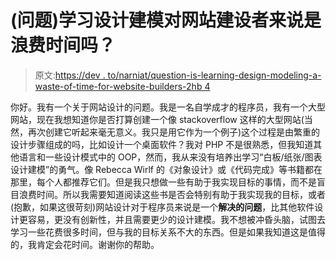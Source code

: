 # (问题)学习设计建模对网站建设者来说是浪费时间吗？

> 原文:[https://dev . to/narniat/question-is-learning-design-modeling-a-waste-of-time-for-website-builders-2hb 4](https://dev.to/narniat/question-is-learning-design-modeling-a-waste-of-time-for-website-builders-2hb4)

你好。我有一个关于网站设计的问题。我是一名自学成才的程序员，我有一个大型网站，现在我想知道你是否打算创建一个像 stackoverflow 这样的大型网站(当然，再次创建它听起来毫无意义。我只是用它作为一个例子)这个过程是由繁重的设计步骤组成的吗，比如设计一个桌面软件？我对 PHP 不是很熟悉，但我知道其他语言和一些设计模式中的 OOP，然而，我从来没有培养出学习“白板/纸张/图表设计建模”的勇气。像 Rebecca Wirlf 的《对象设计》或《代码完成》等书籍都在那里，每个人都推荐它们。但是我只想做一些有助于我实现目标的事情，而不是盲目浪费时间。所以我需要知道阅读这些书是否会特别有助于我实现我的目标，或者(抱歉，如果这很苛刻)网站设计对于程序员来说是一个**解决的问题**，比其他软件设计更容易，更没有创新性，并且需要更少的设计建模。我不想被冲昏头脑，试图去学习一些花费很多时间，但与我的目标关系不大的东西。但是如果我知道这是值得的，我肯定会花时间。谢谢你的帮助。